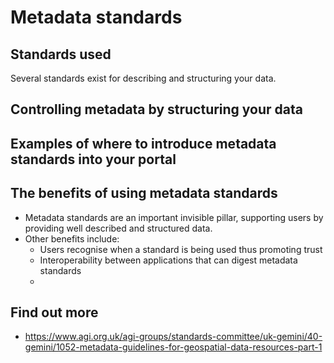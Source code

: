 # Metadata standards
## Standards used
Several standards exist for describing and structuring your data. 

## Controlling metadata by structuring your data

## Examples of where to introduce metadata standards into your portal

## The benefits of using metadata standards
+ Metadata standards are an important invisible pillar, supporting users by providing well described and structured data.
+ Other benefits include:
  + Users recognise when a standard is being used thus promoting trust
  + Interoperability between applications that can digest metadata standards
  + 

## Find out more
+ https://www.agi.org.uk/agi-groups/standards-committee/uk-gemini/40-gemini/1052-metadata-guidelines-for-geospatial-data-resources-part-1
